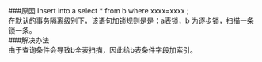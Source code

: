 ###原因
Insert into a select * from b where xxxx=xxxx   ;  
在默认的事务隔离级别下，该语句加锁规则是是：a表锁，b 为逐步锁，扫描一条锁一条。  
###解决办法  
由于查询条件会导致b全表扫描，因此给b表条件字段加索引。
